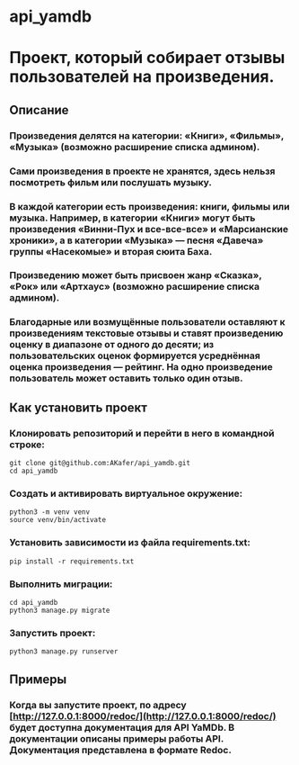 # api_yamdb

# Проект, который собирает отзывы пользователей на произведения.

## Описание

### Произведения делятся на категории: «Книги», «Фильмы», «Музыка» (возможно расширение списка админом).

### Сами произведения в проекте не хранятся, здесь нельзя посмотреть фильм или послушать музыку.

### В каждой категории есть произведения: книги, фильмы или музыка. Например, в категории «Книги» могут быть произведения «Винни-Пух и все-все-все» и «Марсианские хроники», а в категории «Музыка» — песня «Давеча» группы «Насекомые» и вторая сюита Баха.

### Произведению может быть присвоен жанр «Сказка», «Рок» или «Артхаус» (возможно расширение списка админом).

### Благодарные или возмущённые пользователи оставляют к произведениям текстовые отзывы и ставят произведению оценку в диапазоне от одного до десяти; из пользовательских оценок формируется усреднённая оценка произведения — рейтинг. На одно произведение пользователь может оставить только один отзыв.

## Как установить проект

### Клонировать репозиторий и перейти в него в командной строке:

```
git clone git@github.com:AKafer/api_yamdb.git
cd api_yamdb
```

### Создать и активировать виртуальное окружение:

```
python3 -m venv venv
source venv/bin/activate
```

### Установить зависимости из файла requirements.txt:

```
pip install -r requirements.txt
```

### Выполнить миграции:

```
cd api_yamdb
python3 manage.py migrate
```

### Запустить проект:

```
python3 manage.py runserver
```

## Примеры

### Когда вы запустите проект, по адресу [http://127.0.0.1:8000/redoc/](http://127.0.0.1:8000/redoc/) будет доступна документация для API YaMDb. В документации описаны примеры работы API. Документация представлена в формате Redoc.
